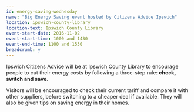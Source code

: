 ```yaml
---
id: energy-saving-wednesday
name: "Big Energy Saving event hosted by Citizens Advice Ipswich"
location: ipswich-county-library
location-text: Ipswich County Library
event-start-date: 2016-11-02
event-start-time: 1000 and 1430
event-end-time: 1100 and 1530
breadcrumb: y
---
```


Ipswich Citizens Advice will be at Ipswich County Library to encourage people to cut their energy costs by following a three-step rule: **check, switch and save**.

Visitors will be encouraged to check their current tariff and compare it with other suppliers, before switching to a cheaper deal if available. They will also be given tips on saving energy in their homes.
